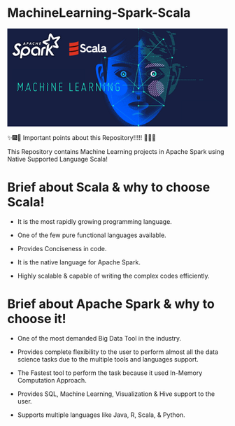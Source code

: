 # MachineLearning-Spark-Scala
![SparkScalaML](Images/ScalaSparkML.png)

:sparkles::fireworks::tada: Important points about this Repository!!!!! :tada::fireworks::sparkles:

This Repository contains Machine Learning projects in Apache Spark using Native Supported Language Scala!

# Brief about Scala & why to choose Scala!
* It is the most rapidly growing programming language.

* One of the few pure functional languages available.

* Provides Conciseness in code.

* It is the native language for Apache Spark.

* Highly scalable & capable of writing the complex codes efficiently.

# Brief about Apache Spark & why to choose it!
* One of the most demanded Big Data Tool in the industry.

* Provides complete flexibility to the user to perform almost all the data science tasks due to the multiple tools and languages support.

* The Fastest tool to perform the task because it used In-Memory Computation Approach.

* Provides SQL, Machine Learning, Visualization & Hive support to the user.

* Supports multiple languages like Java, R, Scala, & Python. 